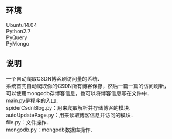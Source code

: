 ## 环境
Ubuntu14.04<br>
Python2.7<br>
PyQuery<br>
PyMongo<br>

## 说明
一个自动爬取CSDN博客刷访问量的系统．<br>
系统首先自动爬取你的CSDN所有博客保存，然后一篇一篇的访问刷新，<br>
可以使用mongodb存博客信息，也可以将博客信息写在文件中．<br>
main.py是程序的入口．<br>
spiderCsdnBlog.py：用来爬取解析并存储博客的模块．<br>
autoUpdatePage.py：用来读取博客信息并访问的模块．<br>
file.py：文件操作．<br>
mongodb.py：mongodb数据库操作．<br>

